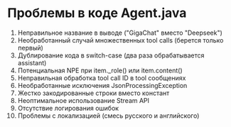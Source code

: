 # Проблемы в коде Agent.java

1. Неправильное название в выводе ("GigaChat" вместо "Deepseek")
2. Необработанный случай множественных tool calls (берется только первый)
3. Дублирование кода в switch-case (два раза обрабатывается assistant)
4. Потенциальная NPE при item._role() или item.content()
5. Неправильная обработка tool call ID в tool сообщениях
6. Необработанные исключения JsonProcessingException
7. Жестко закодированные строки вместо констант
8. Неоптимальное использование Stream API
9. Отсутствие логирования ошибок
10. Проблемы с локализацией (смесь русского и английского)